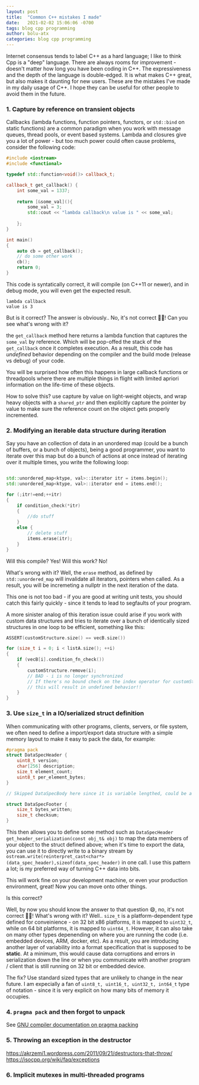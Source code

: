 ```yaml
---
layout: post
title:  "Common C++ mistakes I made"
date:   2021-02-02 15:06:06 -0700
tags: blog cpp programming
author: bolu-atx
categories: blog cpp programming
---
```


Internet consensus tends to label C++ as a hard language; I like to think Cpp is a "deep" language. There are always rooms for improvement - doesn't matter how long you have been coding in C++. The expressiveness and the depth of the language is double-edged. It is what makes C++ great, but also makes it daunting for new users. These are the mistakes I've made in my daily usage of C++. I hope they can be useful for other people to avoid them in the future.
<!--more-->
### 1. Capture by reference on transient objects

Callbacks (lambda functions, function pointers, functors, or `std::bind` on static functions) are a common paradigm when you work with message queues, thread pools, or event based systems. Lambda and closures give you a lot of power - but too much power could often cause problems, consider the following code:

```cpp
#include <iostream>
#include <functional>

typedef std::function<void()> callback_t;

callback_t get_callback() {
    int some_val = 1337;
    
    return [&some_val](){
        some_val = 3;
        std::cout << "lambda callback\n value is " << some_val;
        
    };
}

int main()
{
    auto cb = get_callback();
    // do some other work
    cb();
    return 0;
}
```

This code is syntatically correct, it will compile (on C++11 or newer), and in debug mode, you will even get the expected result. 

```
lambda callback                                                                                                                            
value is 3                                                           
```

But is it correct? The answer is obviously.. No, it's not correct 🙅‍♂️! Can you see what's wrong with it?

the `get_callback` method here returns a lambda function that captures the `some_val` by reference. Which will be pop-offed the stack of the `get_callback` once it completes execution. As a result, this code has *undefined* behavior depending on the compiler and the build mode (release vs debug) of your code.

You will be surprised how often this happens in large callback functions or threadpools where there are multiple things in flight with limited apriori information on the life-time of these objects.

How to solve this? use capture by value on light-weight objects, and wrap heavy objects with a `shared_ptr` and then explicitly capture the pointer by value to make sure the reference count on the object gets properly incremented.

### 2. Modifying an iterable data structure during iteration

Say you have an collection of data in an unordered map (could be a bunch of buffers, or a bunch of objects), being a good programmer, you want to iterate over this map but do a bunch of actions at once instead of iterating over it multiple times, you write the following loop:

```cpp

std::unordered_map<ktype, val>::iterator itr = items.begin();
std::unordered_map<ktype, val>::iterator end = items.end();

for (;itr!=end;++itr)
{
    if condition_check(*itr)
    {
        //do stuff
    }
    else {
        // delete stuff
        items.erase(itr);
    }
}
```

Will this compile? Yes!  Will this work? No!

What's wrong with it? Well, the `erase` method, as defined by `std::unordered_map` will invalidate all iterators, pointers when called. As a result, you will be incremeting a nullptr in the next iteration of the data.

This one is not too bad - if you are good at writing unit tests, you should catch this fairly quickly - since it tends to lead to segfaults of your program.

A more sinister analog of this iteration issue could arise if you work with custom data structures and tries to iterate over a bunch of identically sized structures in one loop to be efficient, something like this:

```cpp
ASSERT(customStructure.size() == vecB.size())

for (size_t i = 0; i < listA.size(); ++i)
{
    if (vecB[i].condition_fn_check())
    {
        customStructure.remove(i); 
        // BAD - i is no longer synchronized
        // If there's no bound check on the index operator for customStructure
        // this will result in undefined behavior!!
    }
}

```

### 3. Use `size_t` in a IO/serialized struct definition

When communicating with other programs, clients, servers, or file system, we often need to define a import/export data structure with a simple memory layout to make it easy to pack the data, for example:

```cpp
#pragma pack
struct DataSpecHeader {
    uint8_t version;
    char[256] description;
    size_t element_count;
    uint8_t per_element_bytes;
}    

// Skipped DataSpecBody here since it is variable lengthed, could be a pointer or a std::vec or some other type

struct DataSpecFooter {
    size_t bytes_written;
    size_t checksum;
}
```


This then allows you to define some method such as `DataSpecHeader get_header_serialization(const obj_t& obj)` to map the data members of your object to the struct defined above; when it's time to export the data, you can use it to directly write to a binary stream by `ostream.write(reinterpret_cast<char*>(data_spec_header),sizeof(data_spec_header)` in one call. I use this pattern a lot; is my preferred way of turning C++ data into bits.

This will work fine on your development machine, or even your production environment, great! Now you can move onto other things.

Is this correct? 

Well, by now you should know the answer to that question 😄, no, it's not correct 🙅‍♂️! What's wrong with it? Well.. `size_t` is a platform-dependent type defined for conveinience - on 32 bit x86 platforms, it is mapped to `uint32_t`, while on 64 bit platforms, it is mapped to `uint64_t`. However, it can also take on many other types depenending on where you are running the code (i.e. embedded devices, ARM, docker, etc). As a result, you are introducing another layer of variability into a format specification that is supposed to be **static**. At a minimum, this would cause data corruptions and errors in serialization down the line or when you communicate with another program / client that is still running on 32 bit or embedded device.


The fix? Use standard sized types that are unlikely to change in the near future. I am expecially a fan of `uint8_t, uint16_t, uint32_t, int64_t` type of notation - since it is very explicit on how many bits of memory it occupies.

### 4. `pragma pack` and then forgot to unpack

See [GNU compiler documentation on pragma packing][1]

### 5. Throwing an exception in the destructor

https://akrzemi1.wordpress.com/2011/09/21/destructors-that-throw/
https://isocpp.org/wiki/faq/exceptions


### 6. Implicit mutexes in multi-threaded programs


[1]:https://gcc.gnu.org/onlinedocs/gcc-4.4.4/gcc/Structure_002dPacking-Pragmas.html
